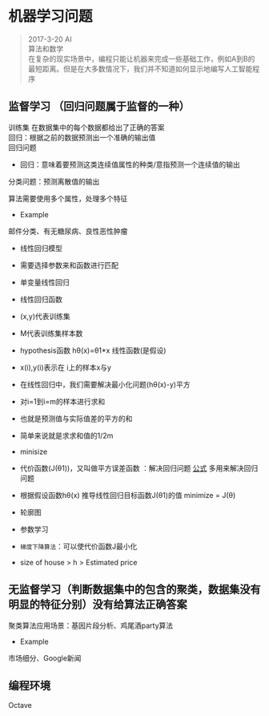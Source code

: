 # 机器学习问题

> 2017-3-20 
AI  
算法和数学  
在复杂的现实场景中，编程只能让机器来完成一些基础工作，例如A到B的最短距离。但是在大多数情况下，我们并不知道如何显示地编写人工智能程序  

## 监督学习 （回归问题属于监督的一种）
训练集
在数据集中的每个数据都给出了正确的答案  
回归：根据之前的数据预测出一个准确的输出值  
回归问题
* 回归：意味着要预测这类连续值属性的种类/意指预测一个连续值的输出

分类问题：预测离散值的输出

算法需要使用多个属性，处理多个特征
 
* Example

邮件分类、有无糖尿病、良性恶性肿瘤

* 线性回归模型
 * 需要选择参数来和函数进行匹配

* 单变量线性回归 
* 线性回归函数
 * (x,y)代表训练集
 * M代表训练集样本数  
 * hypothesis函数 hθ(x)=θ1*x 线性函数(是假设)
 * x(i),y(i)表示在 i上的样本x与y
 * 在线性回归中，我们需要解决最小化问题(hθ(x)-y)平方
 * 对i=1到i=m的样本进行求和
 * 也就是预测值与实际值差的平方的和
 * 简单来说就是求求和值的1/2m
 * minisize
 * 代价函数(J(θ1))，又叫做平方误差函数 ：解决回归问题 [公式](https://www.coursera.org/learn/machine-learning/supplement/nhzyF/cost-function) 多用来解决回归问题
 * 根据假设函数hθ(x) 推导线性回归目标函数J(θ1)的值 minimize = J(θ)

* 轮廓图

* 参数学习
 * `梯度下降算法`：可以使代价函数J最小化

* size of house > h > Estimated price


## 无监督学习（判断数据集中的包含的聚类，数据集没有明显的特征分别）没有给算法正确答案

聚类算法应用场景：基因片段分析、鸡尾酒party算法

* Example

市场细分、Google新闻

## 编程环境

Octave

